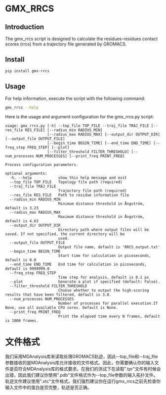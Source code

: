 # GMX_RRCS

## Introduction
The gmx_rrcs script is designed to calculate the residues-residues contact scores (rrcs) from a trajectory file generated by GROMACS.


## Install
```bash
pip install gmx-rrcs
```

## Usage
For help information, execute the script with the following command:
```bash
gmx_rrcs --help
```
Here is the usage and argument configuration for the gmx_rrcs.py script:
```text
usage: gmx_rrcs.py [-h] --top_file TOP_FILE --traj_file TRAJ_FILE [--res_file RES_FILE] [--radius_min RADIUS_MIN]
                   [--radius_max RADIUS_MAX] [--output_dir OUTPUT_DIR] [--output_file OUTPUT_FILE]
                   [--begin_time BEGIN_TIME] [--end_time END_TIME] [--freq_step FREQ_STEP] [--plot]
                   [--filter_threshold FILTER_THRESHOLD] [--num_processes NUM_PROCESSES] [--print_freq PRINT_FREQ]

Process configuration parameters.

optional arguments:
  -h, --help            show this help message and exit
  --top_file TOP_FILE   Topology file path (required)
  --traj_file TRAJ_FILE
                        Trajectory file path (required)
  --res_file RES_FILE   Path to residue information file
  --radius_min RADIUS_MIN
                        Minimum distance threshold in Ångström, default is 3.23
  --radius_max RADIUS_MAX
                        Maximum distance threshold in Ångström, default is 4.63
  --output_dir OUTPUT_DIR
                        Directory path where output files will be saved. If not specified, the current directory will be   
                        used.
  --output_file OUTPUT_FILE
                        Output file name, default is 'RRCS_output.txt'
  --begin_time BEGIN_TIME
                        Start time for calculation in picoseconds, default is 0.0
  --end_time END_TIME   End time for calculation in picoseconds, default is 9999999.0
  --freq_step FREQ_STEP
                        Time step for analysis, default is 0.1 ps
  --plot                Generate a plot if specified (default: False).
  --filter_threshold FILTER_THRESHOLD
                        Choose whether to output the high-scoring results that have been filtered, default is 3.0.
  --num_processes NUM_PROCESSES
                        Number of processes for parallel execution.If None, use all available CPU cores. Default is None.  
  --print_freq PRINT_FREQ
                        Print the elapsed time every N frames, default is 1000 frames.
```


# 文件格式
我们采用MDAnalysis库来读取处理GROMACS轨迹，因此--top_file和--traj_file参数接收的是MDAnalysis库允许接收的文件格式。因此，你需要确认你的输入文件是否符合MDAnalysis库的格式要求。在我们的测试下在读取".tpr"文件有时候会出错，因此我们建议你使用".pdb"文件格式作为--top_file参数的输入拓扑文件。轨迹文件建议使用".xtc"文件格式。我们强烈建议你在运行gmx_rrcs之前先检查你输入文件中的蛋白是否完整，轨迹是否正确。


